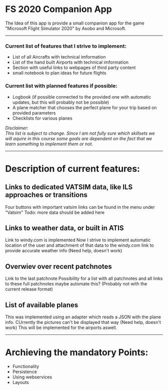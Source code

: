 # FS 2020 Companion App

The Idea of this app is provide a small companion app for the game "Microsoft Flight Simulator 2020" by Asobo and Microsoft.

---

### Current list of features that I strive to implement:
<ul>
  <li>List of all Aircrafts with technical imformation</li>
  <li>List of the hand built Airports with technical imformation</li>
  <li>Section with useful links to webpages of third party content</li>
  <li>small notebook to plan ideas for future flights</li>
</ul>

### Current list with planned features if possible:
<ul>
  <li>Logbook (if possible connected to the provided one with automatic updates, but this will probably not be possible)</li>
  <li>A plane matcher that chooses the perfect plane for your trip based on provided parameters</li>
  <li>Checklists for various planes</li>
</ul>

*Disclaimer: <br>
This list is subject to change.
Since I am not fully sure which skillsets we will aquire in this course some goals are dependent on the fact that we learn something to implement them or not.*

---

# Description of current features:

## Links to dedicated VATSIM data, like ILS approaches or transitions

Four buttons with important vatsim links can be found in the menu under "Vatsim"
Todo: more data should be added here

## Links to weather data, or built in ATIS

Link to windy.com is implemented
Now I strive to implement automatic location of the user and attachment of that data to the windy.com link to provide accurate weather info (Need help, doesn't work)

## Overwiev over recent patchnotes

Link to the last patchnote
Possibility for a list with all patchnotes and all links to these full patchnotes
maybe automate this? (Probably not with the current release format)

## List of available planes

This was implemented using an adapter which reads a JSON with the plane info.
CUrrently the pictures can't be displayed that way (Need help, doesn't work)
This will be implemented for the airports aswell.

---

# Archieving the mandatory Points:
<ul>
  <li>Functionality</li>
  <li>Persistence</li>
  <li>Using webservices</li>
  <li>Layouts</li>
</ul>
